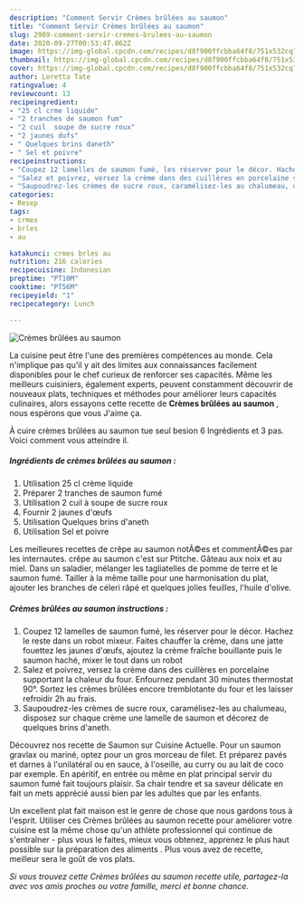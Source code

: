 ```yaml
---
description: "Comment Servir Crèmes brûlées au saumon"
title: "Comment Servir Crèmes brûlées au saumon"
slug: 2989-comment-servir-cremes-brulees-au-saumon
date: 2020-09-27T00:53:47.062Z
image: https://img-global.cpcdn.com/recipes/d8f900ffcbba64f8/751x532cq70/cremes-brulees-au-saumon-photo-principale-de-la-recette.jpg
thumbnail: https://img-global.cpcdn.com/recipes/d8f900ffcbba64f8/751x532cq70/cremes-brulees-au-saumon-photo-principale-de-la-recette.jpg
cover: https://img-global.cpcdn.com/recipes/d8f900ffcbba64f8/751x532cq70/cremes-brulees-au-saumon-photo-principale-de-la-recette.jpg
author: Loretta Tate
ratingvalue: 4
reviewcount: 13
recipeingredient:
- "25 cl crme liquide"
- "2 tranches de saumon fum"
- "2 cuil  soupe de sucre roux"
- "2 jaunes dufs"
- " Quelques brins daneth"
- " Sel et poivre"
recipeinstructions:
- "Coupez 12 lamelles de saumon fumé, les réserver pour le décor. Hachez le reste dans un robot mixeur. Faites chauffer la crème, dans une jatte fouettez les jaunes d&#39;œufs, ajoutez la crème fraîche bouillante puis le saumon haché, mixer le tout dans un robot"
- "Salez et poivrez, versez la crème dans des cuillères en porcelaine supportant la chaleur du four. Enfournez pendant 30 minutes thermostat 90°. Sortez les crèmes brûlées encore tremblotante du four et les laisser refroidir 2h au frais."
- "Saupoudrez-les crèmes de sucre roux, caramélisez-les au chalumeau, disposez sur chaque crème une lamelle de saumon et décorez de quelques brins d&#39;aneth."
categories:
- Resep
tags:
- crmes
- brles
- au

katakunci: crmes brles au 
nutrition: 216 calories
recipecuisine: Indonesian
preptime: "PT10M"
cooktime: "PT56M"
recipeyield: "1"
recipecategory: Lunch

---
```



![Crèmes brûlées au saumon](https://img-global.cpcdn.com/recipes/d8f900ffcbba64f8/751x532cq70/cremes-brulees-au-saumon-photo-principale-de-la-recette.jpg)

La cuisine peut être l'une des premières compétences au monde. Cela n'implique pas qu'il y ait des limites aux connaissances facilement disponibles pour le chef curieux de renforcer ses capacités. Même les meilleurs cuisiniers, également experts, peuvent constamment découvrir de nouveaux plats, techniques et méthodes pour améliorer leurs capacités culinaires, alors essayons cette recette de <strong> Crèmes brûlées au saumon </strong>, nous espérons que vous J'aime ça.

<!--inarticleads1-->

À cuire crèmes brûlées au saumon tue seul besion 6 Ingrédients et 3 pas. Voici comment vous atteindre il.

##### Ingrédients de crèmes brûlées au saumon :

1. Utilisation 25 cl crème liquide
1. Préparer 2 tranches de saumon fumé
1. Utilisation 2 cuil à soupe de sucre roux
1. Fournir 2 jaunes d&#39;œufs
1. Utilisation  Quelques brins d&#39;aneth
1. Utilisation  Sel et poivre


Les meilleures recettes de crêpe au saumon notÃ©es et commentÃ©es par les internautes. crêpe au saumon c&#39;est sur Ptitche. Gâteau aux noix et au miel. Dans un saladier, mélanger les tagliatelles de pomme de terre et le saumon fumé. Tailler à la même taille pour une harmonisation du plat, ajouter les branches de céleri râpé et quelques jolies feuilles, l&#39;huile d&#39;olive. 

<!--inarticleads2-->

##### Crèmes brûlées au saumon instructions :

1. Coupez 12 lamelles de saumon fumé, les réserver pour le décor. Hachez le reste dans un robot mixeur. Faites chauffer la crème, dans une jatte fouettez les jaunes d&#39;œufs, ajoutez la crème fraîche bouillante puis le saumon haché, mixer le tout dans un robot
1. Salez et poivrez, versez la crème dans des cuillères en porcelaine supportant la chaleur du four. Enfournez pendant 30 minutes thermostat 90°. Sortez les crèmes brûlées encore tremblotante du four et les laisser refroidir 2h au frais.
1. Saupoudrez-les crèmes de sucre roux, caramélisez-les au chalumeau, disposez sur chaque crème une lamelle de saumon et décorez de quelques brins d&#39;aneth.


Découvrez nos recette de Saumon sur Cuisine Actuelle. Pour un saumon gravlax ou mariné, optez pour un gros morceau de filet. Et préparez pavés et darnes à l&#39;unilatéral ou en sauce, à l&#39;oseille, au curry ou au lait de coco par exemple. En apéritif, en entrée ou même en plat principal servir du saumon fumé fait toujours plaisir. Sa chair tendre et sa saveur délicate en fait un mets apprécié aussi bien par les adultes que par les enfants. 

<!--inarticleads1-->

<p>
Un excellent plat fait maison est le genre de chose que nous gardons tous à l'esprit. Utiliser ces Crèmes brûlées au saumon recette pour améliorer votre cuisine est la même chose qu'un athlète professionnel qui continue de s'entraîner - plus vous le faites, mieux vous obtenez, apprenez le plus haut possible sur la préparation des aliments . Plus vous avez de recette, meilleur sera le goût de vos plats.
</p>

<p>
<i>Si vous trouvez cette Crèmes brûlées au saumon recette utile, partagez-la avec vos amis proches ou votre famille, merci et bonne chance.</i>
</p>
